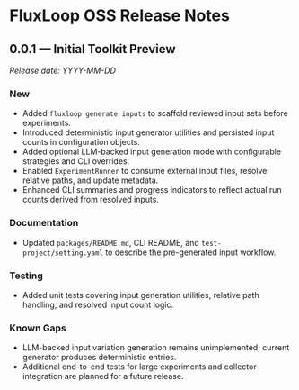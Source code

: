 # FluxLoop OSS Release Notes

## 0.0.1 — Initial Toolkit Preview

_Release date: YYYY-MM-DD_

### New
- Added `fluxloop generate inputs` to scaffold reviewed input sets before experiments.
- Introduced deterministic input generator utilities and persisted input counts in configuration objects.
- Added optional LLM-backed input generation mode with configurable strategies and CLI overrides.
- Enabled `ExperimentRunner` to consume external input files, resolve relative paths, and update metadata.
- Enhanced CLI summaries and progress indicators to reflect actual run counts derived from resolved inputs.

### Documentation
- Updated `packages/README.md`, CLI README, and `test-project/setting.yaml` to describe the pre-generated input workflow.

### Testing
- Added unit tests covering input generation utilities, relative path handling, and resolved input count logic.

### Known Gaps
- LLM-backed input variation generation remains unimplemented; current generator produces deterministic entries.
- Additional end-to-end tests for large experiments and collector integration are planned for a future release.
